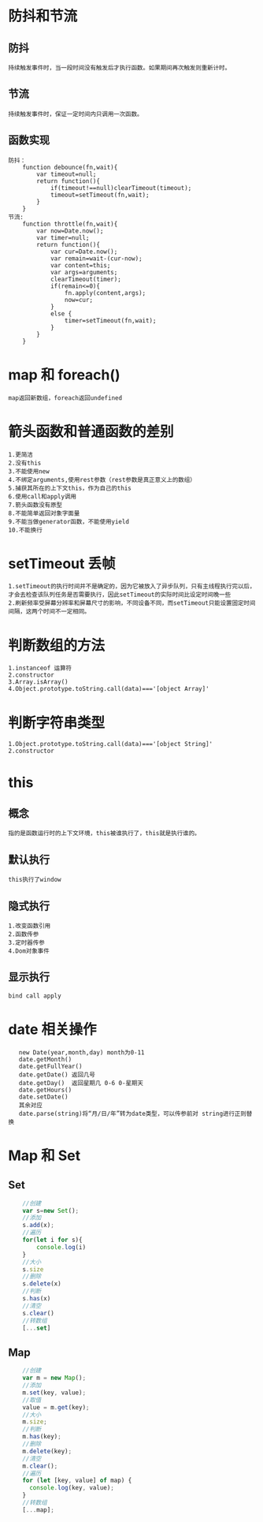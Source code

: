 # 防抖和节流

## 防抖

    持续触发事件时，当一段时间没有触发后才执行函数。如果期间再次触发则重新计时。

## 节流

    持续触发事件时，保证一定时间内只调用一次函数。

## 函数实现

    防抖：
        function debounce(fn,wait){
            var timeout=null;
            return function(){
                if(timeout!==null)clearTimeout(timeout);
                timeout=setTimeout(fn,wait);
            }
        }
    节流:
        function throttle(fn,wait){
            var now=Date.now();
            var timer=null;
            return function(){
                var cur=Date.now();
                var remain=wait-(cur-now);
                var content=this;
                var args=arguments;
                clearTimeout(timer);
                if(remain<=0){
                    fn.apply(content,args);
                    now=cur;
                }
                else {
                    timer=setTimeout(fn,wait);
                }
            }
        }

# map 和 foreach()

    map返回新数组，foreach返回undefined

# 箭头函数和普通函数的差别

    1.更简洁
    2.没有this
    3.不能使用new
    4.不绑定arguments,使用rest参数（rest参数是真正意义上的数组）
    5.捕获其所在的上下文this，作为自己的this
    6.使用call和apply调用
    7.箭头函数没有原型
    8.不能简单返回对象字面量
    9.不能当做generator函数，不能使用yield
    10.不能换行

# setTimeout 丢帧

    1.setTimeout的执行时间并不是确定的，因为它被放入了异步队列，只有主线程执行完以后，才会去检查该队列任务是否需要执行，因此setTimeout的实际时间比设定时间晚一些
    2.刷新频率受屏幕分辨率和屏幕尺寸的影响，不同设备不同，而setTimeout只能设置固定时间间隔，这两个时间不一定相同。

# 判断数组的方法

    1.instanceof 运算符
    2.constructor
    3.Array.isArray()
    4.Object.prototype.toString.call(data)==='[object Array]'

# 判断字符串类型

    1.Object.prototype.toString.call(data)==='[object String]'
    2.constructor

# this

## 概念

    指的是函数运行时的上下文环境，this被谁执行了，this就是执行谁的。

## 默认执行

    this执行了window

## 隐式执行

    1.改变函数引用
    2.函数传参
    3.定时器传参
    4.Dom对象事件

## 显示执行

    bind call apply

# date 相关操作

```
   new Date(year,month,day) month为0-11
   date.getMonth()
   date.getFullYear()
   date.getDate() 返回几号
   date.getDay()  返回星期几 0-6 0-星期天
   date.getHours()
   date.setDate()
   其余对应
   date.parse(string)将“月/日/年”转为date类型，可以传参前对 string进行正则替换
```

# Map 和 Set

## Set

```javascript
    //创建
    var s=new Set();
    //添加
    s.add(x);
    //遍历
    for(let i for s){
        console.log(i)
    }
    //大小
    s.size
    //删除
    s.delete(x)
    //判断
    s.has(x)
    //清空
    s.clear()
    //转数组
    [...set]
```

## Map

```javascript
    //创建
    var m = new Map();
    //添加
    m.set(key, value);
    //取值
    value = m.get(key);
    //大小
    m.size;
    //判断
    m.has(key);
    //删除
    m.delete(key);
    //清空
    m.clear();
    //遍历
    for (let [key, value] of map) {
      console.log(key, value);
    }
    //转数组
    [...map];
```
